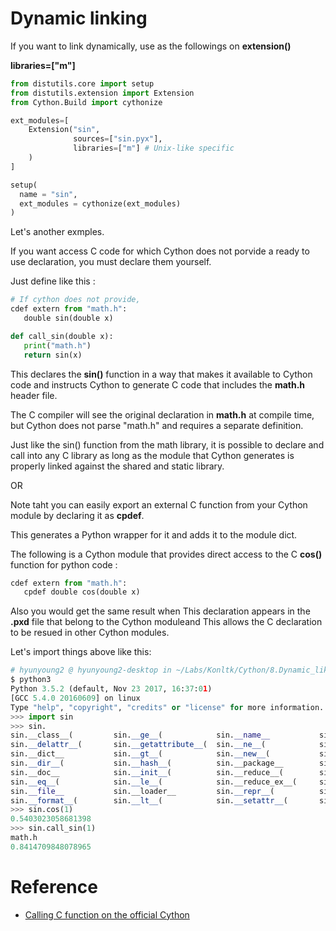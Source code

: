 # Dynamic linking

If you want to link dynamically, use as the followings on **extension()**

**libraries=["m"]**

```python
from distutils.core import setup
from distutils.extension import Extension
from Cython.Build import cythonize

ext_modules=[
    Extension("sin",
              sources=["sin.pyx"],
              libraries=["m"] # Unix-like specific
    )
]

setup(
  name = "sin",
  ext_modules = cythonize(ext_modules)
)
```

Let's another exmples. 

If you want access C code for which Cython does not porvide a ready to use declaration, you must declare them yourself.

Just define like this :

```python
# If cython does not provide, 
cdef extern from "math.h":
   double sin(double x)

def call_sin(double x):
   print("math.h")
   return sin(x)
```

This declares the **sin()** function in a way that makes it available to Cython code and instructs Cython to generate C code that includes the **math.h** header file. 

The C compiler will see the original declaration in **math.h** at compile time, but Cython does not parse "math.h" and requires a separate definition.

Just like the sin() function from the math library, it is possible to declare and call into any C library as long as the module that Cython generates is properly linked against the shared and static library. 

OR


Note taht you can easily export an external C function from your Cython module by declaring it as **cpdef**.

This generates a Python wrapper for it and adds it to the module dict. 

The following is a Cython module that provides direct access to the C **cos()** function for python code :

```python 
cdef extern from "math.h":
   cpdef double cos(double x)
```

Also you would get the same result when This declaration appears in the **.pxd** file that belong to the Cython moduleand This allows the C declaration to be resued in other Cython modules. 


Let's import things above like this:

```python
# hyunyoung2 @ hyunyoung2-desktop in ~/Labs/Konltk/Cython/8.Dynamic_liking on git:master x [15:16:47] 
$ python3
Python 3.5.2 (default, Nov 23 2017, 16:37:01) 
[GCC 5.4.0 20160609] on linux
Type "help", "copyright", "credits" or "license" for more information.
>>> import sin
>>> sin.
sin.__class__(         sin.__ge__(            sin.__name__           sin.__sizeof__(
sin.__delattr__(       sin.__getattribute__(  sin.__ne__(            sin.__spec__
sin.__dict__           sin.__gt__(            sin.__new__(           sin.__str__(
sin.__dir__(           sin.__hash__(          sin.__package__        sin.__subclasshook__(
sin.__doc__            sin.__init__(          sin.__reduce__(        sin.__test__
sin.__eq__(            sin.__le__(            sin.__reduce_ex__(     sin.call_f(
sin.__file__           sin.__loader__         sin.__repr__(          sin.call_sin(
sin.__format__(        sin.__lt__(            sin.__setattr__(       sin.cos(
>>> sin.cos(1)
0.5403023058681398
>>> sin.call_sin(1)
math.h
0.8414709848078965
```

# Reference 

 - [Calling C function on the official Cython](http://cython.readthedocs.io/en/latest/src/tutorial/external.html)
